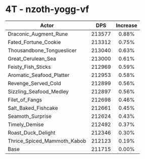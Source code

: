 # 4T - nzoth-yogg-vf
| Actor | DPS | Increase |
|---|:---:|:---:|
|Draconic_Augment_Rune|213577|0.88%|
|Fated_Fortune_Cookie|213312|0.75%|
|Thousandbone_Tongueslicer|213040|0.63%|
|Great_Cerulean_Sea|213000|0.61%|
|Feisty_Fish_Sticks|212969|0.59%|
|Aromatic_Seafood_Platter|212953|0.58%|
|Revenge_Served_Cold|212899|0.56%|
|Sizzling_Seafood_Medley|212897|0.56%|
|Filet_of_Fangs|212698|0.46%|
|Salt_Baked_Fishcake|212661|0.45%|
|Seamoth_Surprise|212624|0.43%|
|Timely_Demise|212492|0.37%|
|Roast_Duck_Delight|212346|0.30%|
|Thrice_Spiced_Mammoth_Kabob|212123|0.19%|
|Base|211715|0.00%|
